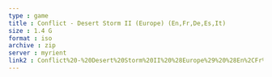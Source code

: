 ```yaml
---
type : game
title : Conflict - Desert Storm II (Europe) (En,Fr,De,Es,It)
size : 1.4 G
format : iso
archive : zip
server : myrient
link2 : Conflict%20-%20Desert%20Storm%20II%20%28Europe%29%20%28En%2CFr%2CDe%2CEs%2CIt%29
---
```

